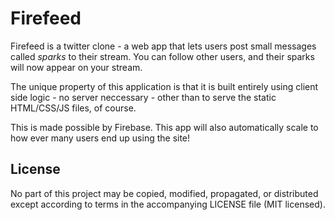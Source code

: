 Firefeed
========

Firefeed is a twitter clone - a web app that lets users post small messages
called *sparks* to their stream. You can follow other users, and their sparks
will now appear on your stream.

The unique property of this application is that it is built entirely using
client side logic - no server neccessary - other than to serve the static
HTML/CSS/JS files, of course.

This is made possible by Firebase. This app will also automatically scale
to how ever many users end up using the site!

License
-------
No part of this project may be copied, modified, propagated, or distributed
except according to terms in the accompanying LICENSE file (MIT licensed).
